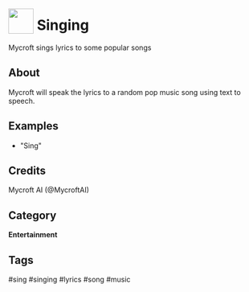 # <img src='https://rawgithub.com/FortAwesome/Font-Awesome/master/advanced-options/raw-svg/solid/laugh-beam.svg' card_color='#22a7f0' width='50' height='50' style='vertical-align:bottom'/> Singing
Mycroft sings lyrics to some popular songs

## About 
Mycroft will speak the lyrics to a random pop music song using text to speech. 

## Examples 
* "Sing"

## Credits 
Mycroft AI (@MycroftAI)

## Category
**Entertainment**

## Tags
#sing
#singing
#lyrics
#song
#music
